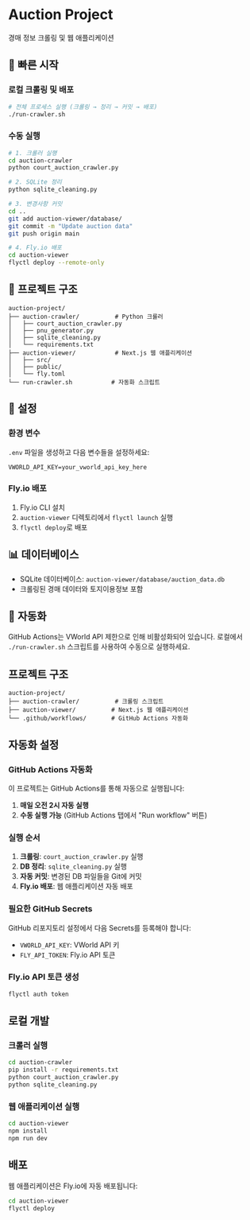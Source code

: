 # Auction Project

경매 정보 크롤링 및 웹 애플리케이션

## 🚀 빠른 시작

### 로컬 크롤링 및 배포

```bash
# 전체 프로세스 실행 (크롤링 → 정리 → 커밋 → 배포)
./run-crawler.sh
```

### 수동 실행

```bash
# 1. 크롤러 실행
cd auction-crawler
python court_auction_crawler.py

# 2. SQLite 정리
python sqlite_cleaning.py

# 3. 변경사항 커밋
cd ..
git add auction-viewer/database/
git commit -m "Update auction data"
git push origin main

# 4. Fly.io 배포
cd auction-viewer
flyctl deploy --remote-only
```

## 📁 프로젝트 구조

```
auction-project/
├── auction-crawler/          # Python 크롤러
│   ├── court_auction_crawler.py
│   ├── pnu_generator.py
│   ├── sqlite_cleaning.py
│   └── requirements.txt
├── auction-viewer/           # Next.js 웹 애플리케이션
│   ├── src/
│   ├── public/
│   └── fly.toml
└── run-crawler.sh           # 자동화 스크립트
```

## 🔧 설정

### 환경 변수

`.env` 파일을 생성하고 다음 변수들을 설정하세요:

```env
VWORLD_API_KEY=your_vworld_api_key_here
```

### Fly.io 배포

1. Fly.io CLI 설치
2. `auction-viewer` 디렉토리에서 `flyctl launch` 실행
3. `flyctl deploy`로 배포

## 📊 데이터베이스

- SQLite 데이터베이스: `auction-viewer/database/auction_data.db`
- 크롤링된 경매 데이터와 토지이용정보 포함

## 🔄 자동화

GitHub Actions는 VWorld API 제한으로 인해 비활성화되어 있습니다.
로컬에서 `./run-crawler.sh` 스크립트를 사용하여 수동으로 실행하세요.

## 프로젝트 구조

```
auction-project/
├── auction-crawler/          # 크롤링 스크립트
├── auction-viewer/          # Next.js 웹 애플리케이션
└── .github/workflows/       # GitHub Actions 자동화
```

## 자동화 설정

### GitHub Actions 자동화

이 프로젝트는 GitHub Actions를 통해 자동으로 실행됩니다:

1. **매일 오전 2시 자동 실행**
2. **수동 실행 가능** (GitHub Actions 탭에서 "Run workflow" 버튼)

### 실행 순서

1. **크롤링**: `court_auction_crawler.py` 실행
2. **DB 정리**: `sqlite_cleaning.py` 실행
3. **자동 커밋**: 변경된 DB 파일들을 Git에 커밋
4. **Fly.io 배포**: 웹 애플리케이션 자동 배포

### 필요한 GitHub Secrets

GitHub 리포지토리 설정에서 다음 Secrets를 등록해야 합니다:

- `VWORLD_API_KEY`: VWorld API 키
- `FLY_API_TOKEN`: Fly.io API 토큰

### Fly.io API 토큰 생성

```bash
flyctl auth token
```

## 로컬 개발

### 크롤러 실행

```bash
cd auction-crawler
pip install -r requirements.txt
python court_auction_crawler.py
python sqlite_cleaning.py
```

### 웹 애플리케이션 실행

```bash
cd auction-viewer
npm install
npm run dev
```

## 배포

웹 애플리케이션은 Fly.io에 자동 배포됩니다:

```bash
cd auction-viewer
flyctl deploy
```

